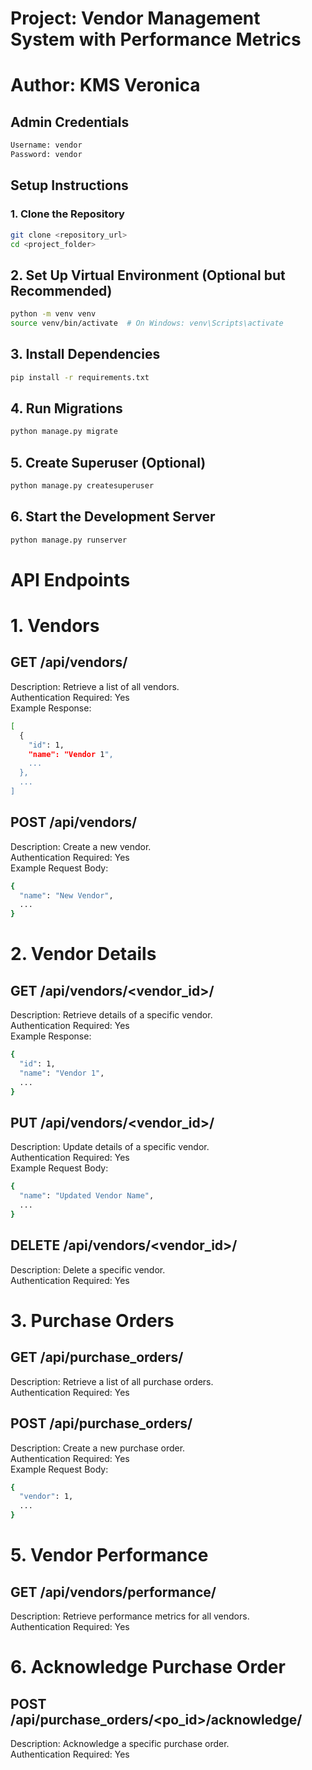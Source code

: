 # Project: Vendor Management System with Performance Metrics

# Author: KMS Veronica

## Admin Credentials 
```bash
Username: vendor
Password: vendor
```
## Setup Instructions

### 1. Clone the Repository

```bash
git clone <repository_url>
cd <project_folder>
```

## 2. Set Up Virtual Environment (Optional but Recommended)

```bash
python -m venv venv
source venv/bin/activate  # On Windows: venv\Scripts\activate
```

## 3. Install Dependencies

```bash
pip install -r requirements.txt
```

## 4. Run Migrations

```bash
python manage.py migrate
```
## 5. Create Superuser (Optional)

```bash
python manage.py createsuperuser
```
## 6. Start the Development Server

```bash
python manage.py runserver
```

# API Endpoints

# 1. Vendors
## GET /api/vendors/<br />
Description: Retrieve a list of all vendors.<br />
Authentication Required: Yes<br />
Example Response:<br />

```bash
[
  {
    "id": 1,
    "name": "Vendor 1",
    ...
  },
  ...
]
```

## POST /api/vendors/
Description: Create a new vendor.<br />
Authentication Required: Yes<br />
Example Request Body:<br />


```bash
{
  "name": "New Vendor",
  ...
}
```

# 2. Vendor Details

## GET /api/vendors/<vendor_id>/
Description: Retrieve details of a specific vendor.<br />
Authentication Required: Yes<br />
Example Response:<br /> 

```bash
{
  "id": 1,
  "name": "Vendor 1",
  ...
}
```

## PUT /api/vendors/<vendor_id>/
Description: Update details of a specific vendor.<br />
Authentication Required: Yes<br />
Example Request Body:<br />


```bash
{
  "name": "Updated Vendor Name",
  ...
}
```

## DELETE /api/vendors/<vendor_id>/
Description: Delete a specific vendor.<br />
Authentication Required: Yes

# 3. Purchase Orders

## GET /api/purchase_orders/
Description: Retrieve a list of all purchase orders.<br />
Authentication Required: Yes<br />

## POST /api/purchase_orders/
Description: Create a new purchase order.<br />
Authentication Required: Yes<br />
Example Request Body:<br />


```bash
{
  "vendor": 1,
  ...
}
```

# 5. Vendor Performance

## GET /api/vendors/performance/
Description: Retrieve performance metrics for all vendors.<br />
Authentication Required: Yes<br />

# 6. Acknowledge Purchase Order

## POST /api/purchase_orders/<po_id>/acknowledge/
Description: Acknowledge a specific purchase order.<br />
Authentication Required: Yes<br />

